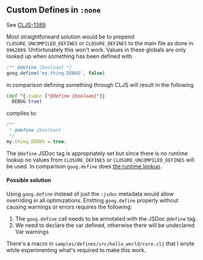 ## Custom Defines in `:none`

See [CLJS-1389](http://dev.clojure.org/jira/browse/CLJS-1389).

Most straightforward solution would be to prepend `CLOSURE_UNCOMPILED_DEFINES`
or `CLOSURE_DEFINES` to the main file as done in `9962889`. Unfortunately this won't work.
Values in these globals are only looked up when something has been defined with
```js
/** @define {boolean} */
goog.define('my.thing.DEBUG', false)
```
in comparison defining something through CLJS will result in the following
```clj
(def ^{:jsdoc ["@define {boolean}"]}
  DEBUG true)
```
compiles to:
```js
/**
 * @define {boolean}
 */
my.thing.DEBUG = true;
```
The `@define` JSDoc tag is appropriately set but since there is no runtime lookup
no values from `CLOSURE_DEFINES` or `CLOSURE_UNCOMPILED_DEFINES` will be used.
In comparison `goog.define` does
[the runtime lookup](http://google.github.io/closure-library/api/source/closure/goog/base.js.src.html#l157).

#### Possible solution

Using `goog.define` instead of just the `:jsdoc` metadata would allow
overriding in all optimizations. Emitting `goog.define` properly without
causing warnings or errors requires the following:

1. The `goog.define` call needs to be annotated with the JSDoc `@define` tag.
2. We need to declare the var defined, otherwise there will be undeclared Var warnings

There's a macro in `samples/defines/src/hello_world/core.clj` that I
wrote while experimenting what's required to make this work.




